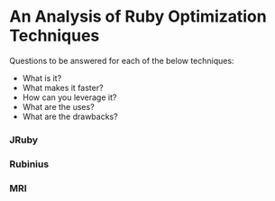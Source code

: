 # An Analysis of Ruby Optimization Techniques

Questions to be answered for each of the below techniques:

* What is it?
* What makes it faster?
* How can you leverage it?
* What are the uses?
* What are the drawbacks?

### JRuby

### Rubinius

### MRI
